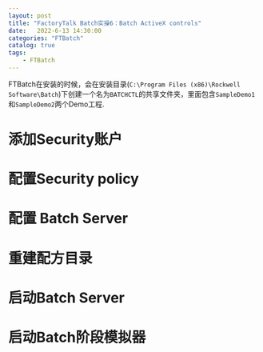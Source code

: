 ```yaml
---                
layout: post            
title: "FactoryTalk Batch实操6：Batch ActiveX controls"                
date:   2022-6-13 14:30:00                 
categories: "FTBatch"                
catalog: true                
tags:                 
    - FTBatch                
---      
```


FTBatch在安装的时候，会在安装目录(`C:\Program Files (x86)\Rockwell Software\Batch`)下创建一个名为`BATCHCTL`的共享文件夹，里面包含`SampleDemo1`和`SampleDemo2`两个Demo工程.  

# 添加Security账户  

# 配置Security policy

# 配置 Batch Server

# 重建配方目录

# 启动Batch Server

# 启动Batch阶段模拟器
